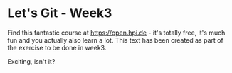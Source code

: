 # Let's Git - Week3

Find this fantastic course at https://open.hpi.de - it's totally free, it's much fun and you actually also learn a lot.
This text has been created as part of the exercise to be done in week3.

Exciting, isn't it?